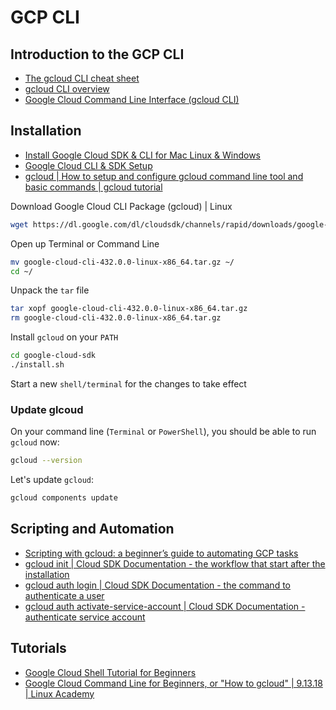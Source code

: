 # GCP CLI

## Introduction to the GCP CLI
- [The gcloud CLI cheat sheet](https://cloud.google.com/sdk/docs/cheatsheet)
- [gcloud CLI overview](https://cloud.google.com/sdk/gcloud)
- [Google Cloud Command Line Interface (gcloud CLI)](https://cloud.google.com/cli?utm_source=youtube&utm_medium=unpaidsoc&utm_campaign=CDR_ret_businessapps_fbu_tf7uzqy_GoogleCloudCLI_031422&utm_content=description)


## Installation
- [Install Google Cloud SDK & CLI for Mac Linux & Windows](https://www.youtube.com/watch?v=k-8qFh8EfFA)
- [Google Cloud CLI & SDK Setup](https://www.codingforentrepreneurs.com/blog/google-cloud-cli-and-sdk-setup/)
- [gcloud | How to setup and configure gcloud command line tool and basic commands | gcloud tutorial](https://www.youtube.com/watch?v=q8jed3aU_FY)

Download Google Cloud CLI Package (gcloud) | Linux

```sh
wget https://dl.google.com/dl/cloudsdk/channels/rapid/downloads/google-cloud-cli-432.0.0-linux-x86_64.tar.gz
```

Open up Terminal or Command Line

```sh
mv google-cloud-cli-432.0.0-linux-x86_64.tar.gz ~/
cd ~/
```

Unpack the `tar` file

```sh
tar xopf google-cloud-cli-432.0.0-linux-x86_64.tar.gz
rm google-cloud-cli-432.0.0-linux-x86_64.tar.gz
```

Install `gcloud` on your `PATH`

```sh
cd google-cloud-sdk
./install.sh
```

Start a new `shell/terminal` for the changes to take effect

### Update glcoud

On your command line (`Terminal` or `PowerShell`), you should be able to run `gcloud` now:

```sh
gcloud --version
```

Let's update `gcloud`:

```sh
gcloud components update
```

## Scripting and Automation
- [Scripting with gcloud: a beginner’s guide to automating GCP tasks](https://cloud.google.com/blog/products/management-tools/scripting-with-gcloud-a-beginners-guide-to-automating-gcp-tasks)
- [gcloud init | Cloud SDK Documentation - the workflow that start after the installation](https://cloud.google.com/sdk/gcloud/reference/init)
- [gcloud auth login | Cloud SDK Documentation - the command to authenticate a user](https://cloud.google.com/sdk/gcloud/reference/auth/login)
- [gcloud auth activate-service-account | Cloud SDK Documentation - authenticate service account](https://cloud.google.com/sdk/gcloud/reference/auth/activate-service-account)


## Tutorials
- [Google Cloud Shell Tutorial for Beginners](https://www.youtube.com/watch?v=RdDyF3jVbbE)
- [Google Cloud Command Line for Beginners, or "How to gcloud" | 9.13.18 | Linux Academy](https://www.youtube.com/watch?v=j274vq9a2Rs)